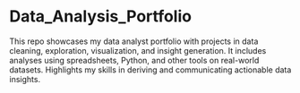 # Data_Analysis_Portfolio
This repo showcases my data analyst portfolio with projects in data cleaning, exploration, visualization, and insight generation. It includes analyses using spreadsheets, Python, and other tools on real-world datasets. Highlights my skills in deriving and communicating actionable data insights.
